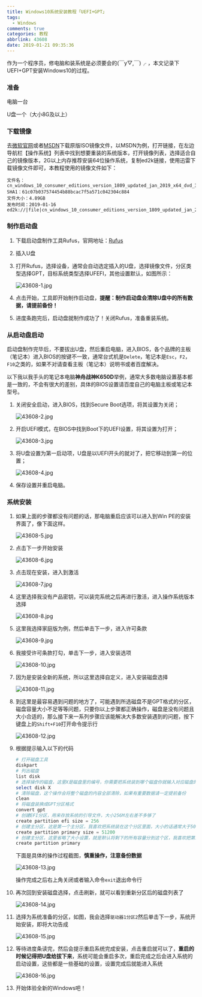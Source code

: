 ```yaml
---
title: Windows10系统安装教程「UEFI+GPT」
tags:
  - Windows
comments: true
categories: 教程
abbrlink: 43608
date: 2019-01-21 09:35:36
---
```


作为一个程序员，修电脑和装系统是必须要会的(￣y▽,￣)╭ ，本文记录下UEFI+GPT安装Windows10的过程。

<!--more-->

### 准备

电脑一台

U盘一个（大小8G及以上）

### 下载镜像

去[微软官网](https://www.microsoft.com/zh-cn/software-download/windows10)或者[MSDN](https://msdn.itellyou.cn/)下载原版ISO镜像文件，以MSDN为例，打开链接，在左边导航栏【操作系统】列表中找到想要重装的系统版本，打开镜像列表，选择适合自己的镜像版本，2G以上内存推荐安装64位操作系统，复制ed2k链接，使用迅雷下载镜像文件即可，本教程使用的镜像文件如下：

```
文件名：cn_windows_10_consumer_editions_version_1809_updated_jan_2019_x64_dvd_34b4d4fb.iso
SHA1：61c07b037574454b88bcac7f5a571c042304c884
文件大小：4.89GB
发布时间：2019-01-16
ed2k://|file|cn_windows_10_consumer_editions_version_1809_updated_jan_2019_x64_dvd_34b4d4fb.iso|5246148608|D93F5C49291A0B7AA888537954785DC3|/
```

### 制作启动盘

1. 下载启动盘制作工具Rufus，官网地址：[Rufus](https://rufus.ie/)

2. 插入U盘

3. 打开Rufus，选择设备，通常会自动选定插入的U盘，选择镜像文件，分区类型选择GPT，目标系统类型选择UFEFI，其他设置默认，如图所示：

   ![43608-1.jpg](https://i.loli.net/2020/02/19/XDWrIKNuBlYjhSz.jpg)

4. 点击开始，工具即开始制作启动盘，**提醒：制作启动盘会清除U盘中的所有数据，请提前备份！**

5. 进度条跑完后，启动盘就制作成功了！关闭Rufus，准备重装系统。

### 从启动盘启动

启动盘制作完毕后，不要拔出U盘，然后重启电脑，进入BIOS，各个品牌的主板（笔记本）进入BIOS的按键不一致，通常台式机是`Delete`，笔记本是`Esc`，`F2`，`F10`之类的，如果不对请查看主板（笔记本）说明书或者百度解决。

以下我以我手头的笔记本电脑**神舟战神K650D**举例，通常大多数电脑设置基本都是一致的，不会有很大的差别，具体的BIOS设置请百度自己的电脑主板或笔记本型号。

1. 关闭安全启动，进入BIOS，找到Secure Boot选项，将其设置为关闭；

   ![43608-2.jpg](https://i.loli.net/2020/02/19/7f1WjhlVD9Q2mNR.jpg)

2. 开启UEFI模式，在BIOS中找到Boot下的UEFI设置，将其设置为打开；

   ![43608-3.jpg](https://i.loli.net/2020/02/19/1eRY6Z4LbQzVC8O.jpg)

3. 将U盘设置为第一启动项，U盘是以UEFI开头的就对了，把它移动到第一的位置；

   ![43608-4.jpg](https://i.loli.net/2020/02/19/VAOk2fJsgdSXwLU.jpg)

4. 保存设置并重启电脑。

### 系统安装

1. 如果上面的步骤都没有问题的话，那电脑重启应该可以进入到Win PE的安装界面了，像下面这样。

   ![43608-5.jpg](https://i.loli.net/2020/02/19/hmyFMDIzAWYdaGp.jpg)

2. 点击下一步开始安装

   ![43608-6.jpg](https://i.loli.net/2020/02/19/GsHqfB3pOaPAFL8.jpg)

3. 点击现在安装，进入到激活

   ![43608-7.jpg](https://i.loli.net/2020/02/19/XZAQTmDrjFlevnH.jpg)

4. 这里选择我没有产品密钥，可以装完系统之后再进行激活，进入操作系统版本选择

   ![43608-8.jpg](https://i.loli.net/2020/02/19/v4xRXJ5YOTIw73s.jpg)

5. 这里我选择家庭版为例，然后单击下一步，进入许可条款

   ![43608-9.jpg](https://i.loli.net/2020/02/19/zQ9Dx5fZjcYCrn4.jpg)

6. 我接受许可条款打勾，单击下一步，进入安装选项

   ![43608-10.jpg](https://i.loli.net/2020/02/19/LPbfHM5e8U7nFCG.jpg)

7. 因为是安装全新的系统，所以这里选择自定义，进入安装磁盘选择

   ![43608-11.jpg](https://i.loli.net/2020/02/19/WypMxfYKNEDbSh6.jpg)

8. 到这里是最容易遇到问题的地方了，可能遇到所选磁盘不是GPT格式的分区，磁盘容量大小不足等等问题，只要你以上步骤都正确操作，磁盘是没有问题且大小合适的，那么接下来一系列步骤应该能解决大多数安装遇到的问题，按下键盘上的`Shift+F10`打开命令提示行

   ![43608-12.jpg](https://i.loli.net/2020/02/19/T3Yc1PR5iEVOsId.jpg)

9. 根据提示输入以下的代码

   ```powershell
   # 打开磁盘工具
   diskpart
   # 列出磁盘
   list disk
   # 选择操作的磁盘，这里X是磁盘里的编号，你需要把系统装到哪个磁盘你就输入对应磁盘的编号
   select disk X
   # 清除磁盘，这个操作会将整个磁盘的内容全部清除，如果有重要数据请一定提前备份
   clean
   # 将磁盘装换成GPT分区格式
   convert gpt
   # 创建EFI分区，用来存放系统的引导文件，大小256M左右差不多够了
   create partition efi size = 256
   # 创建主分区，这是第一个主分区，我喜欢把系统装在这个分区里面，大小的话通常大于50G，因为我不喜欢在C盘放过多的文件和装软件，我这里分了50G
   create partition primary size = 51200
   # 创建主分区，这里省略了大小设置，就是默认将剩下的所有容量分到这个区，我喜欢把第二个分区用作D盘，装一些软件
   create partition primary
   ```

   下面是具体的操作过程截图，**慎重操作，注意备份数据**

   ![43608-13.jpg](https://i.loli.net/2020/02/19/ofkc8iWTItPSLGN.jpg)

   操作完成之后右上角关闭或者输入命令`exit`退出命令行

10. 再次回到安装磁盘选择，点击刷新，就可以看到重新分区后的磁盘列表了

    ![43608-14.jpg](https://i.loli.net/2020/02/19/WbUoC2DiYsgHm5E.jpg)

11. 选择为系统准备的分区，如图，我会选择`驱动器1分区2`然后单击下一步，系统开始安装，即将大功告成

    ![43608-15.jpg](https://i.loli.net/2020/02/19/5uhqzSHmgyRonaW.jpg)

12. 等待进度条读完，然后会提示重启系统完成安装，点击重启就可以了，**重启的时候记得把U盘给拔下来**，系统可能会重启多次，重启完成之后会进入系统的启动设置，这些都是一些基础的设置，设置完成后就能进入系统

    ![43608-16.jpg](https://i.loli.net/2020/02/19/nc3YTPmpCLNRwax.jpg)

13. 开始体验全新的Windows吧！